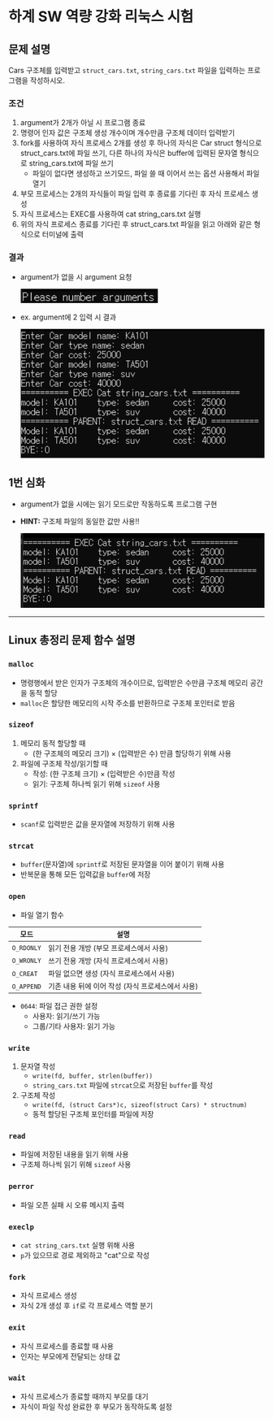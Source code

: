# 하계 SW 역량 강화 리눅스 시험

## 문제 설명
Cars 구조체를 입력받고 `struct_cars.txt`, `string_cars.txt` 파일을 입력하는 프로그램을 작성하시오.

### 조건
1) argument가 2개가 아닐 시 프로그램 종료  
2) 명령어 인자 값은 구조체 생성 개수이며 개수만큼 구조체 데이터 입력받기  
3) fork를 사용하여 자식 프로세스 2개를 생성 후 하나의 자식은 Car struct 형식으로 struct_cars.txt에 파일 쓰기, 다른 하나의 자식은 buffer에 입력된 문자열 형식으로 string_cars.txt에 파일 쓰기
   - 파일이 없다면 생성하고 쓰기모드, 파일 쓸 때 이어서 쓰는 옵션 사용해서 파일 열기
4) 부모 프로세스는 2개의 자식들이 파일 입력 후 종료를 기다린 후 자식 프로세스 생성  
5) 자식 프로세스는 EXEC를 사용하여 cat string_cars.txt 실행  
6) 위의 자식 프로세스 종료를 기다린 후 struct_cars.txt 파일을 읽고 아래와 같은 형식으로 터미널에 출력

### 결과
- argument가 없을 시 argument 요청

    <img src="./images/pic1_no arg.png" width="270"/>

- ex. argument에 2 입력 시 결과

    <img src="./images/pic2_input arg 2.png" width="500"/>


## 1번 심화
- argument가 없을 시에는 읽기 모드로만 작동하도록 프로그램 구현  
- **HINT:** 구조체 파일의 동일한 값만 사용!!

    <img src="./images/pic3_hard.png" width="500"/>

---

## Linux 총정리 문제 함수 설명

### `malloc`
- 명령행에서 받은 인자가 구조체의 개수이므로, 입력받은 수만큼 구조체 메모리 공간을 동적 할당
- `malloc`은 할당한 메모리의 시작 주소를 반환하므로 구조체 포인터로 받음

### `sizeof`
1. 메모리 동적 할당할 때  
   - (한 구조체의 메모리 크기) × (입력받은 수) 만큼 할당하기 위해 사용  
2. 파일에 구조체 작성/읽기할 때  
   - 작성: (한 구조체 크기) × (입력받은 수)만큼 작성  
   - 읽기: 구조체 하나씩 읽기 위해 `sizeof` 사용

### `sprintf`
- `scanf`로 입력받은 값을 문자열에 저장하기 위해 사용

### `strcat`
- `buffer`(문자열)에 `sprintf`로 저장된 문자열을 이어 붙이기 위해 사용  
- 반복문을 통해 모든 입력값을 `buffer`에 저장

### `open`
- 파일 열기 함수

| 모드 | 설명 |
|------|------|
| `O_RDONLY` | 읽기 전용 개방 (부모 프로세스에서 사용) |
| `O_WRONLY` | 쓰기 전용 개방 (자식 프로세스에서 사용) |
| `O_CREAT`  | 파일 없으면 생성 (자식 프로세스에서 사용) |
| `O_APPEND` | 기존 내용 뒤에 이어 작성 (자식 프로세스에서 사용) |

- `0644`: 파일 접근 권한 설정  
  - 사용자: 읽기/쓰기 가능  
  - 그룹/기타 사용자: 읽기 가능

### `write`
1. 문자열 작성  
   - `write(fd, buffer, strlen(buffer))`  
   - `string_cars.txt` 파일에 `strcat`으로 저장된 `buffer`를 작성  
2. 구조체 작성  
   - `write(fd, (struct Cars*)c, sizeof(struct Cars) * structnum)`  
   - 동적 할당된 구조체 포인터를 파일에 저장

### `read`
- 파일에 저장된 내용을 읽기 위해 사용  
- 구조체 하나씩 읽기 위해 `sizeof` 사용

### `perror`
- 파일 오픈 실패 시 오류 메시지 출력

### `execlp`
- `cat string_cars.txt` 실행 위해 사용  
- `p`가 있으므로 경로 제외하고 "cat"으로 작성

### `fork`
- 자식 프로세스 생성  
- 자식 2개 생성 후 `if`로 각 프로세스 역할 분기

### `exit`
- 자식 프로세스를 종료할 때 사용  
- 인자는 부모에게 전달되는 상태 값

### `wait`
- 자식 프로세스가 종료할 때까지 부모를 대기  
- 자식이 파일 작성 완료한 후 부모가 동작하도록 설정
